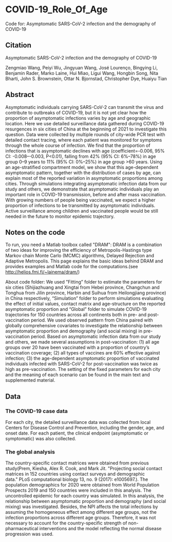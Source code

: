 # COVID-19_Role_Of_Age

Code for: Asymptomatic SARS-CoV-2 infection and the demography of COVID-19

## Citation

Asymptomatic SARS-CoV-2 infection and the demography of COVID-19

Zengmiao Wang, Peiyi Wu, Jingyuan Wang, José Lourenço, Bingying Li, Benjamin Rader, Marko Laine, Hui Miao, Ligui Wang, Hongbin Song, Nita Bharti, John S. Brownstein, Ottar N. Bjornstad, Christopher Dye, Huaiyu Tian

## Abstract

Asymptomatic individuals carrying SARS-CoV-2 can transmit the virus and contribute to outbreaks of COVID-19, but it is not yet clear how the proportion of asymptomatic infections varies by age and geographic location. Here we use detailed surveillance data gathered during COVID-19 resurgences in six cities of China at the beginning of 2021 to investigate this question. Data were collected by multiple rounds of city-wide PCR test with detailed contact tracing, where each patient was monitored for symptoms through the whole course of infection. We find that the proportion of infections that is asymptomatic declines with age (coefficient=-0.006, 95% CI: -0.008–-0.003, P<0.01), falling from 42% (95% CI: 6%–78%) in age group 0–9 years to 11% (95% CI: 0%–25%) in age group >60 years. Using an age-stratified compartment model, we show that this age-dependent asymptomatic pattern, together with the distribution of cases by age, can explain most of the reported variation in asymptomatic proportions among cities. Through simulations integrating asymptomatic infection data from our study and others, we demonstrate that asymptomatic individuals play an important role in COVID-19 transmission, before and after mass vaccination. With growing numbers of people being vaccinated, we expect a higher proportion of infections to be transmitted by asymptomatic individuals. Active surveillance among children and vaccinated people would be still needed in the future to monitor epidemic trajectory.

## Notes on the code

To run, you need a Matlab toolbox called "DRAM": DRAM is a combination of two ideas for improving the efficiency of Metropolis-Hastings type Markov chain Monte Carlo (MCMC) algorithms, Delayed Rejection and Adaptive Metropolis. This page explains the basic ideas behind DRAM and provides examples and Matlab code for the computations.(see http://helios.fmi.fi/~lainema/dram/)

About code folder: We used ”Fitting” folder to estimate the parameters for six cities (Shijiazhuang and Xingtai from Hebei province, Changchun and Tonghua from Jilin province, Harbin and Suihua from Heilongjiang province) in China respectively, “Simulation” folder to perform simulations evaluating the effect of initial values, contact matrix and age-structure on the reported asymptomatic proportion and “Global” folder to simulate COVID-19 trajectories for 150 countries across all continents both in pre- and post-vaccination period. We used observed pattern from China paired with globally comprehensive covariates to investigate the relationship between asymptomatic proportion and demography (and social mixing) in pre-vaccination period. Based on asymptomatic infection data from our study and others, we made several assumptions in post-vaccination: (1) all age groups over 20 have been vaccinated with a proportion of country’s vaccination coverage; (2) all types of vaccines are 60% effective against infection; (3) the age-dependent asymptomatic proportion of vaccinated individuals infected with SARS-CoV-2 for post-vaccination was twice as high as pre-vaccination. The setting of the fixed parameters for each city and the meaning of each scenario can be found in the main text and supplemented material.

## Data

### The COVID-19 case data

For each city, the detailed surveillance data was collected from local Centers for Disease Control and Prevention, including the gender, age, and onset date. For each patient, the clinical endpoint (asymptomatic or symptomatic) was also collected.

### The global analysis

The country-specific contact matrices were obtained from previous study(Prem, Kiesha, Alex R. Cook, and Mark Jit. "Projecting social contact matrices in 152 countries using contact surveys and demographic data." PLoS computational biology 13, no. 9 (2017): e1005697.). The population demographics for 2020 were obtained from World Population Prospects 2019 and 150 countries were included in this analysis. The uncontrolled epidemic for each country was simulated. In this analysis, the relationship between asymptomatic proportion and demography (and social mixing) was investigated. Besides, the NPI affects the total infections by assuming the homogeneous effect among different age groups, not the infection proportions across different age groups. Therefore, it was not necessary to account for the country-specific strength of non-pharmaceutical interventions and the model reflecting the normal disease progression was used.
